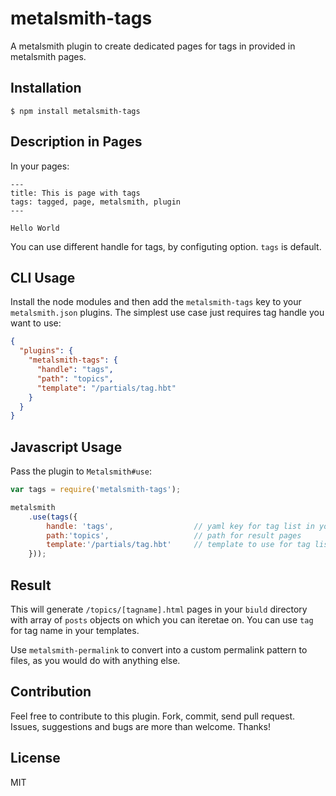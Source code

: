 # metalsmith-tags

  A metalsmith plugin to create dedicated pages for tags in provided in metalsmith pages.

## Installation

    $ npm install metalsmith-tags

## Description in Pages

  In your pages:

```
---
title: This is page with tags
tags: tagged, page, metalsmith, plugin
---

Hello World
```

You can use different handle for tags, by configuting option. `tags` is default.


## CLI Usage

  Install the node modules and then add the `metalsmith-tags` key to your `metalsmith.json` plugins. The simplest use case just requires tag handle you want to use:

```json
{
  "plugins": {
    "metalsmith-tags": {
      "handle": "tags",
      "path": "topics",
      "template": "/partials/tag.hbt"
    }
  }
}
```

## Javascript Usage

  Pass the plugin to `Metalsmith#use`:

```js
var tags = require('metalsmith-tags');

metalsmith
	.use(tags({
	    handle: 'tags',                  // yaml key for tag list in you pages
	    path:'topics',                   // path for result pages
	    template:'/partials/tag.hbt'     // template to use for tag listing
	}));
```

## Result

  This will generate `/topics/[tagname].html` pages in your `biuld` directory with array of `posts` objects on which you can iteretae on. You can use `tag` for tag name in your templates.

  Use `metalsmith-permalink` to convert into a custom permalink pattern to files, as you would do with anything else.

## Contribution

  Feel free to contribute to this plugin. Fork, commit, send pull request.
  Issues, suggestions and bugs are more than welcome.
  Thanks!

## License

  MIT